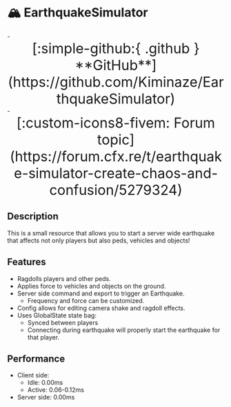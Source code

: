 
# 🏔️ EarthquakeSimulator

<div class="grid cards" markdown>
- <center><span style="font-size: 32px;">[:simple-github:{ .github } **GitHub**](https://github.com/Kiminaze/EarthquakeSimulator)</span></center>
- <center><span style="font-size: 32px;">[:custom-icons8-fivem: Forum topic](https://forum.cfx.re/t/earthquake-simulator-create-chaos-and-confusion/5279324)</span></center>
</div>

## Description

This is a small resource that allows you to start a server wide earthquake that affects not only 
players but also peds, vehicles and objects!

<div class="youtube-placeholder" data-videotitle="EarthquakeSimulator Showcase" data-videoid="23IjCfy2c4o"></div>

## Features

* Ragdolls players and other peds.
* Applies force to vehicles and objects on the ground.
* Server side command and export to trigger an Earthquake.
  * Frequency and force can be customized.
* Config allows for editing camera shake and ragdoll effects.
* Uses GlobalState state bag:
  * Synced between players
  * Connecting during earthquake will properly start the earthquake for that player.

## Performance

* Client side:
  * Idle: 0.00ms
  * Active: 0.06-0.12ms
* Server side: 0.00ms
